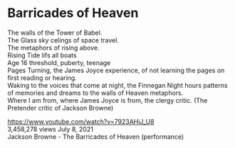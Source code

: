 # Barricades of Heaven

The walls of the Tower of Babel.  
The Glass sky celings of space travel.  
The metaphors of rising above.    
Rising Tide lifs all boats   
Age 16 threshold, puberty, teenage    
Pages Turning, the James Joyce experience, of not learning the pages on first reading or hearing.    
Waking to the voices that come at night, the Finnegan Night hours patterns of memories and dreams to the walls of Heaven metaphors.   
Where I am from, where James Joyce is from, the clergy critic. (The Pretender critic of Jackson Browne)   

https://www.youtube.com/watch?v=7923AHiJ_U8    
3,458,278 views July 8, 2021       
Jackson Browne - The Barricades of Heaven (performance)

